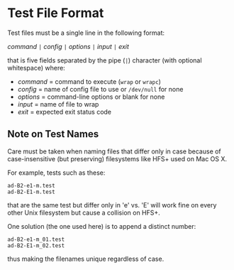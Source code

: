 Test File Format
================

Test files must be a single line in the following format:

*command* `|` *config* `|` *options* `|` *input* `|` *exit*

that is five fields separated by the pipe (`|`) character
(with optional whitespace)
where:

+ *command* = command to execute (`wrap` or `wrapc`)
+ *config*  = name of config file to use or `/dev/null` for none
+ *options* = command-line options or blank for none
+ *input*   = name of file to wrap
+ *exit*    = expected exit status code

Note on Test Names
------------------

Care must be taken when naming files that differ only in case
because of case-insensitive (but preserving) filesystems like HFS+
used on Mac OS X.

For example, tests such as these:

    ad-B2-e1-m.test
    ad-B2-E1-m.test

that are the same test but differ only in 'e' vs. 'E' will work fine
on every other Unix filesystem but cause a collision on HFS+.

One solution (the one used here) is to append a distinct number:

    ad-B2-e1-m_01.test
    ad-B2-E1-m_02.test

thus making the filenames unique regardless of case.
